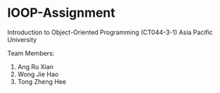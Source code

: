 # IOOP-Assignment

Introduction to Object-Oriented Programming (CT044-3-1)
Asia Pacific University

Team Members:
1. Ang Ru Xian
2.  Wong Jie Hao
3. Tong Zheng Hee
